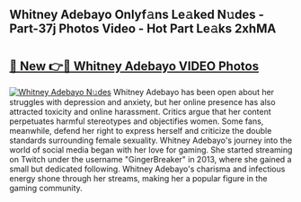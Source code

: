 ## Whitney Adebayo Onlyf𝚊ns Le𝚊ked N𝚞des - Part-37j Photos Video - Hot Part Le𝚊ks 2xhMA

# <h2><a href="http://ac26730.deff.icu/?id=Whitney+Adebayo">🔗 New 👉🔴 Whitney Adebayo VIDEO Photos</a></h2>

[![Whitney Adebayo N𝚞des](https://i.imgur.com/rIISA9y.gif)](http://ac26730.deff.icu/?id=Whitney+Adebayo)
Whitney Adebayo has been open about her struggles with depression and anxiety, but her online presence has also attracted toxicity and online harassment. Critics argue that her content perpetuates harmful stereotypes and objectifies women. Some fans, meanwhile, defend her right to express herself and criticize the double standards surrounding female sexuality. Whitney Adebayo's journey into the world of social media began with her love for gaming. She started streaming on Twitch under the username "GingerBreaker" in 2013, where she gained a small but dedicated following. Whitney Adebayo's charisma and infectious energy shone through her streams, making her a popular figure in the gaming community.
